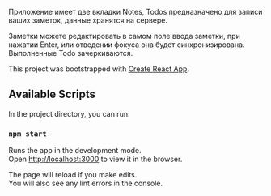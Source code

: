 Приложение имеет две вкладки Notes, Todos предназначено для записи ваших заметок, данные хранятся на сервере.

Заметки можете редактировать в самом поле ввода заметки, при нажатии Enter, или отведении фокуса она будет синхронизирована.
Выполненные Todo зачеркиваются.

This project was bootstrapped with [Create React App](https://github.com/facebook/create-react-app).

## Available Scripts

In the project directory, you can run:

### `npm start`

Runs the app in the development mode.<br />
Open [http://localhost:3000](http://localhost:3000) to view it in the browser.

The page will reload if you make edits.<br />
You will also see any lint errors in the console.


